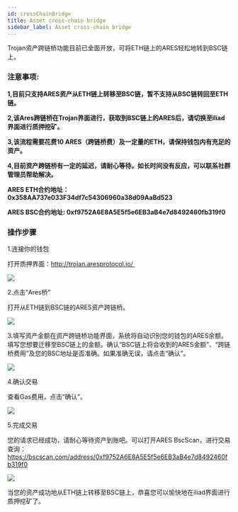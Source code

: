 ```yaml
---
id: crossChainBridge
title: Asset cross-chain bridge
sidebar_label: Asset cross-chain bridge
---
```


Trojan资产跨链桥功能目前已全面开放，可将ETH链上的ARES轻松地转到BSC链上。

### 注意事项:

**1,目前只支持ARES资产从ETH链上转移至BSC链，暂不支持从BSC链转回至ETH链。**

**2,该Ares跨链桥在Trojan界面进行，获取到BSC链上的ARES后，请切换至iliad界面进行质押挖矿。**

**3,该流程需要花费10 ARES（跨链桥费）及一定量的ETH，请保持钱包内有充足的资产。**

**4,目前资产跨链桥有一定的延迟，请耐心等待。如长时间没有反应，可以联系社群管理员帮助解决。**

**ARES ETH合约地址：0x358AA737e033F34df7c54306960a38d09AaBd523**  

**ARES BSC合约地址: 0xf9752A6E8A5E5f5e6EB3aB4e7d8492460fb319f0**

### 操作步骤

1.连接你的钱包

打开质押界面：http://trojan.aresprotocol.io/ 

![](assets/build/30.png)

2.点击“Ares桥”

打开从ETH链到BSC链的ARES资产跨链桥。

![](assets/build/31.png)

3.填写资产金额在资产跨链桥功能界面，系统将自动识别您的钱包的ARES余额。填写您想要迁移至BSC链上的金额。确认“BSC链上将会收到的ARES金额”、“跨链桥费用”及您的BSC地址是否准确。如果准确无误，请点击“确认”。

![](assets/build/32.png)

4.确认交易

查看Gas费用，点击“确认”。

![](assets/build/33.png)

5.完成交易

您的请求已经成功，请耐心等待资产到账吧。可以打开ARES BscScan，进行交易查询：https://bscscan.com/address/0xf9752A6E8A5E5f5e6EB3aB4e7d8492460fb319f0

![](assets/build/34.png)

当您的资产成功地从ETH链上转移至BSC链上，恭喜您可以愉快地在iliad界面进行质押挖矿了。
